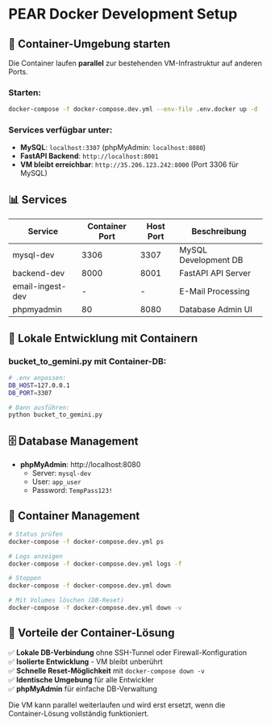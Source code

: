 # PEAR Docker Development Setup

## 🐳 Container-Umgebung starten

Die Container laufen **parallel** zur bestehenden VM-Infrastruktur auf anderen Ports.

### Starten:
```bash
docker-compose -f docker-compose.dev.yml --env-file .env.docker up -d
```

### Services verfügbar unter:
- **MySQL**: `localhost:3307` (phpMyAdmin: `localhost:8080`)
- **FastAPI Backend**: `http://localhost:8001`
- **VM bleibt erreichbar**: `http://35.206.123.242:8000` (Port 3306 für MySQL)

## 📊 Services

| Service | Container Port | Host Port | Beschreibung |
|---------|---------------|-----------|--------------|
| mysql-dev | 3306 | 3307 | MySQL Development DB |
| backend-dev | 8000 | 8001 | FastAPI API Server |
| email-ingest-dev | - | - | E-Mail Processing |
| phpmyadmin | 80 | 8080 | Database Admin UI |

## 🔧 Lokale Entwicklung mit Containern

### bucket_to_gemini.py mit Container-DB:
```bash
# .env anpassen:
DB_HOST=127.0.0.1
DB_PORT=3307

# Dann ausführen:
python bucket_to_gemini.py
```

## 🗄️ Database Management

- **phpMyAdmin**: http://localhost:8080
  - Server: `mysql-dev`
  - User: `app_user` 
  - Password: `TempPass123!`

## 🔄 Container Management

```bash
# Status prüfen
docker-compose -f docker-compose.dev.yml ps

# Logs anzeigen
docker-compose -f docker-compose.dev.yml logs -f

# Stoppen
docker-compose -f docker-compose.dev.yml down

# Mit Volumes löschen (DB-Reset)
docker-compose -f docker-compose.dev.yml down -v
```

## 🚀 Vorteile der Container-Lösung

✅ **Lokale DB-Verbindung** ohne SSH-Tunnel oder Firewall-Konfiguration  
✅ **Isolierte Entwicklung** - VM bleibt unberührt  
✅ **Schnelle Reset-Möglichkeit** mit `docker-compose down -v`  
✅ **Identische Umgebung** für alle Entwickler  
✅ **phpMyAdmin** für einfache DB-Verwaltung  

Die VM kann parallel weiterlaufen und wird erst ersetzt, wenn die Container-Lösung vollständig funktioniert.
